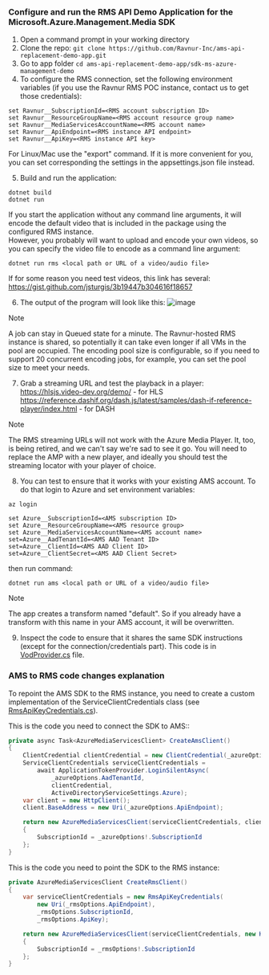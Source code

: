 ### Configure and run the RMS API Demo Application for the Microsoft.Azure.Management.Media SDK

1. Open a command prompt in your working directory
2. Clone the repo: ```git clone https://github.com/Ravnur-Inc/ams-api-replacement-demo-app.git```
3. Go to app folder ```cd ams-api-replacement-demo-app/sdk-ms-azure-management-demo```
4. To configure the RMS connection, set the following environment variables (if you use the Ravnur RMS POC instance, contact us to get those credentials): 
```
set Ravnur__SubscriptionId=<RMS account subscription ID>
set Ravnur__ResourceGroupName=<RMS account resource group name>
set Ravnur__MediaServicesAccountName=<RMS account name>
set Ravnur__ApiEndpoint=<RMS instance API endpoint>
set Ravnur__ApiKey=<RMS instance API key>
```
For Linux/Mac use the "export" command. If it is more convenient for you, you can set corresponding the settings in the appsettings.json file instead.

5. Build and run the application:
```
dotnet build
dotnet run
```
If you start the application without any command line arguments, it will encode the default video that is included in the package using the configured RMS instance.<br>
However, you probably will want to upload and encode your own videos, so you can specify the video file to encode as a command line argument:
```
dotnet run rms <local path or URL of a video/audio file>
```
If for some reason you need test videos, this link has several: https://gist.github.com/jsturgis/3b19447b304616f18657

6. The output of the program will look like this:
![image](https://github.com/Ravnur-Inc/ams-api-replacement-demo-app/assets/73594896/1e8fbed2-e476-4120-b383-006334e569f3)
> [!NOTE]
> A job can stay in Queued state for a minute. The Ravnur-hosted RMS instance is shared, so potentially it can take even longer if all VMs in the pool are occupied. The encoding pool size is configurable, so if you need to support 20 concurrent encoding jobs, for example, you can set the pool size to meet your needs.

7.  Grab a streaming URL and test the playback in a player:
https://hlsjs.video-dev.org/demo/ - for HLS
https://reference.dashif.org/dash.js/latest/samples/dash-if-reference-player/index.html - for DASH<br>

> [!NOTE]
> The RMS streaming URLs will not work with the Azure Media Player. It, too, is being retired, and we can't say we're sad to see it go. You will need to replace the AMP with a new player, and ideally you should test the streaming locator with your player of choice.<br>

8. You can test to ensure that it works with your existing AMS account. To do that login to Azure and set environment variables:
```
az login

set Azure__SubscriptionId=<AMS subscription ID>
set Azure__ResourceGroupName=<AMS resource group>
set Azure__MediaServicesAccountName=<AMS account name>
set=Azure__AadTenantId=<AMS AAD Tenant ID>
set=Azure__ClientId=<AMS AAD Client ID>
set=Azure__ClientSecret=<AMS AAD Client Secret>
```
then run command:
```
dotnet run ams <local path or URL of a video/audio file>
```
> [!NOTE]
> The app creates a transform named "default". So if you already have a transform with this name in your AMS account, it will be overwritten.

9. Inspect the code to ensure that it shares the same SDK instructions (except for the connection/credentials part). This code is in [VodProvider.cs](VodProvider.cs) file.

### AMS to RMS code changes explanation

To repoint the AMS SDK to the RMS instance, you need to create a custom implementation of the ServiceClientCredentials class (see [RmsApiKeyCredentials.cs](RmsApiKeyTokenCredentials.cs)).

This is the code you need to connect the SDK to AMS::

```csharp
private async Task<AzureMediaServicesClient> CreateAmsClient()
{
    ClientCredential clientCredential = new ClientCredential(_azureOptions.ClientId, _azureOptions.ClientSecret);
    ServiceClientCredentials serviceClientCredentials =
        await ApplicationTokenProvider.LoginSilentAsync(
            _azureOptions.AadTenantId,
            clientCredential,
            ActiveDirectoryServiceSettings.Azure);
    var client = new HttpClient();
    client.BaseAddress = new Uri(_azureOptions.ApiEndpoint);

    return new AzureMediaServicesClient(serviceClientCredentials, client, true)
    {
        SubscriptionId = _azureOptions!.SubscriptionId
    };
}
```

This is the code you need to point the SDK to the RMS instance:

```csharp
private AzureMediaServicesClient CreateRmsClient()
{
    var serviceClientCredentials = new RmsApiKeyCredentials(
        new Uri(_rmsOptions.ApiEndpoint),
        _rmsOptions.SubscriptionId,
        _rmsOptions.ApiKey);

    return new AzureMediaServicesClient(serviceClientCredentials, new HttpClient(), true)
    {
        SubscriptionId = _rmsOptions!.SubscriptionId
    };
}
```
